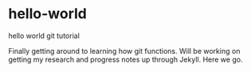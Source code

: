 # hello-world
hello world git tutorial

Finally getting around to learning how git functions. Will be working on getting my research and progress notes up through Jekyll. Here we go.
